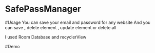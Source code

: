 # SafePassManager

#Usage
You can save your email and password for any website
And you can save , delete element , update element or delete all

I used Room Database and recyclerView


#Demo



